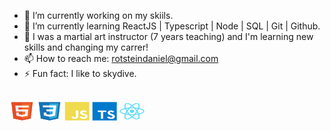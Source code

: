 - 🔭 I’m currently working on my skiils.
- 🌱 I’m currently learning ReactJS | Typescript | Node | SQL | Git | Github.
- 💬 I was a martial art instructor (7 years teaching) and I'm learning new skills and changing my carrer!
- 📫 How to reach me: rotsteindaniel@gmail.com
- ⚡ Fun fact: I like to skydive.

<!-- <div align="center">
  <a href="https://github.com/rotsteindaniel">
  <img height="180em" width="400em" src="https://github-readme-stats.vercel.app/api?username=rotsteindaniel&show_icons=true&theme=dracula&include_all_commits=true&count_private=true"/>
  <img height="180em" width="400em" src="https://github-readme-stats.vercel.app/api/top-langs/?username=rotsteindaniel&layout=compact&langs_count=7&theme=dracula"/>
</div>
   -->
<div style="display: inline_block"><br>
  <img align="center" alt="daniel-HTML" height="30" width="40" src="https://raw.githubusercontent.com/devicons/devicon/master/icons/html5/html5-original.svg">
  <img align="center" alt="daniel-CSS" height="30" width="40" src="https://raw.githubusercontent.com/devicons/devicon/master/icons/css3/css3-original.svg">
  <img align="center" alt="daniel-Js" height="30" width="40" src="https://raw.githubusercontent.com/devicons/devicon/master/icons/javascript/javascript-plain.svg">
  <img align="center" alt="daniel-Ts" height="30" width="40" src="https://raw.githubusercontent.com/devicons/devicon/master/icons/typescript/typescript-plain.svg">
  <img align="center" alt="daniel-React" height="30" width="40" src="https://raw.githubusercontent.com/devicons/devicon/master/icons/react/react-original.svg">
</div>
 
</div>
